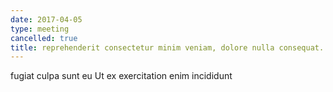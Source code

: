 ```yaml
---
date: 2017-04-05
type: meeting
cancelled: true
title: reprehenderit consectetur minim veniam, dolore nulla consequat.
---
```

fugiat culpa sunt eu Ut ex exercitation enim incididunt